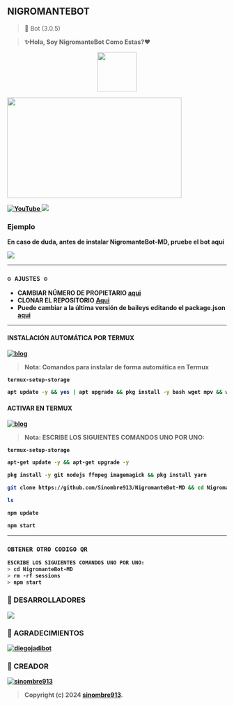 ## NIGROMANTEBOT
> <p>  🚀 Bot (3.0.5) </b>

> <b> ✨️Hola, Soy NigromanteBot Como Estas?❤️
<p align="center">      
<a href="https://github.com/diegojadibot"><img src="http://readme-typing-svg.herokuapp.com?font=Fira+Code&pause=1000&color=FF0000&width=435&lines=✨️NigromanteBot-MD🦁;Disfruta+del+bot.+%E2%9A%A1" height="90px"></a> 
</p>
<img src="https://telegra.ph/file/1e2929145ef160e288c1c.jpg" width="400" height="230"/>
</p>
<a href="https://youtube.com/@NigromanteBot-MD?si=KaTgJs-AV-mSZl8t">
<img src="https://img.shields.io/badge/YouTube-FF0000?style=for-the-badge&logo=youtube&logoColor=white" alt="YouTube">
</a>
<a href="https://instagram.com/NigromanteBot">
<img src="https://img.shields.io/badge/Instagram-E4405F?style=for-the-badge&logo=instagram&logoColor=white">
</a>

### Ejemplo 
En caso de duda, antes de instalar NigromanteBot-MD, pruebe el bot aquí

<a href="https://chat.whatsapp.com/Ir1oZN3sCjREM43QecNb0o">
  <img src="https://img.shields.io/badge/NigromanteBot-0a0a0a?style=for-the-badge&logo=whatsapp&logoColor=white">
</a>

***

### `⚙️ AJUSTES ⚙️`
- CAMBIAR NÚMERO DE PROPIETARIO [aqui](https://github.com/Sinombre913/NigromanteBot-MD/blob/main/config.js#L6)
- CLONAR EL REPOSITORIO [Aqui](https://github.com/sinombre913/NigromanteBot-MD/fork)
- Puede cambiar a la última versión de baileys editando el package.json [aqui](https://github.com/sinombre913/NigromanteBot-MD/blob/main/package.json#L42)
***

#### INSTALACIÓN AUTOMÁTICA POR TERMUX
[![blog](https://img.shields.io/badge/Instalacion-Automatica-FF0000?style=for-the-badge&logo=youtube&logoColor=white)](https://youtu.be/smoWgg28wPk?si=ck-t9tvKrJQ0yZbS?feature=share)

> **Nota:** Comandos para instalar de forma automática en Termux  
```bash
termux-setup-storage
```
```bash
apt update -y && yes | apt upgrade && pkg install -y bash wget mpv && wget -O - https://raw.githubusercontent.com/Sinombre913/NigromanteBot-MD/master/nigromante.sh | bash
```

#### ACTIVAR EN TERMUX
[![blog](https://img.shields.io/badge/Instalacion-Manual-FF0000?style=for-the-badge&logo=youtube&logoColor=white)](https://youtu.be/qRb9ElGT8mM?si=XxSt-Y8CTQs1Imzl?feature=share)
> **Nota:** ESCRIBE LOS SIGUIENTES COMANDOS UNO POR UNO:
```bash
termux-setup-storage
```

```bash
apt-get update -y && apt-get upgrade -y
```

```bash
pkg install -y git nodejs ffmpeg imagemagick && pkg install yarn
```

```bash
git clone https://github.com/Sinombre913/NigromanteBot-MD && cd NigromanteBot-MD && yarn install && npm install
```

```bash
ls
```
```bash
npm update
```

```bash
npm start
```
***

### `OBTENER OTRO CODIGO QR`
```bash
ESCRIBE LOS SIGUIENTES COMANDOS UNO POR UNO:
> cd NigromanteBot-MD
> rm -rf sessions
> npm start
```

### 🌟 DESARROLLADORES
<a href="https://github.com/diegojadibot/SakuraBotLite-MD/graphs/contributors">
<img src="https://contrib.rocks/image?repo=diegojadibot/SakuraBotLite-MD" /> 
</a>

### 🌟 AGRADECIMIENTOS
[![diegojadibot](https://github.com/diegojadibot.png?size=60)](https://github.com/diegojadibot) 

### 🌟 CREADOR 
[![sinombre913](https://github.com/sinombre913.png?size=100)](https://github.com/sinombre913) 
> Copyright (c) 2024 **[sinombre913](https://github.com/sinombre913/NigromanteBot-MD/blob/master/LICENSE)**.
